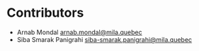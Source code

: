 # Contributors

* Arnab Mondal [arnab.mondal@mila.quebec](mailto:arnab.mondal@mila.quebec)
* Siba Smarak Panigrahi [siba-smarak.panigrahi@mila.quebec](mailto:siba-smarak.panigrahi@mila.quebec)
